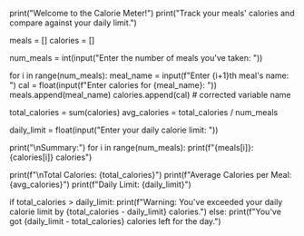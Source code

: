 print("Welcome to the Calorie Meter!")
print("Track your meals' calories and compare against your daily limit.")

meals = []
calories = []

num_meals = int(input("Enter the number of meals you've taken: "))

for i in range(num_meals):
    meal_name = input(f"Enter {i+1}th meal's name: ")
    cal = float(input(f"Enter calories for {meal_name}: "))
    meals.append(meal_name)
    calories.append(cal)  # corrected variable name

total_calories = sum(calories)
avg_calories = total_calories / num_meals

daily_limit = float(input("Enter your daily calorie limit: "))

print("\nSummary:")
for i in range(num_meals):
    print(f"{meals[i]}: {calories[i]} calories")

print(f"\nTotal Calories: {total_calories}")
print(f"Average Calories per Meal: {avg_calories}")
print(f"Daily Limit: {daily_limit}")

if total_calories > daily_limit:
    print(f"Warning: You've exceeded your daily calorie limit by {total_calories - daily_limit} calories.")
else:
    print(f"You've got {daily_limit - total_calories} calories left for the day.")
